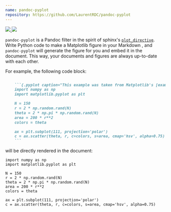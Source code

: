 ```yaml
---
name: pandoc-pyplot
repository: https://github.com/LaurentRDC/pandoc-pyplot
---
```


<a href="http://hackage.haskell.org/package/pandoc-pyplot" target="_blank">
    <img src="https://img.shields.io/hackage/v/pandoc-pyplot.svg">
</a>
<a href="http://stackage.org/nightly/package/pandoc-pyplot" target="_blank">
    <img src="http://stackage.org/package/pandoc-pyplot/badge/nightly">
</a>

`pandoc-pyplot` is a Pandoc filter in the spirit of sphinx's [`plot_directive`](https://matplotlib.org/devel/plot_directive.html). Write Python code to make a Matplotlib figure in your Markdown , and `pandoc-pyplot` will generate the figure for you and embed it in the document. This way, your documents and figures are always up-to-date with each other.

For example, the following code block:

```markdown

    ```{.pyplot caption="This example was taken from Matplotlib's [example gallery](https://matplotlib.org/examples/pie_and_polar_charts/polar_scatter_demo.html)"}
    import numpy as np
    import matplotlib.pyplot as plt

    N = 150
    r = 2 * np.random.rand(N)
    theta = 2 * np.pi * np.random.rand(N)
    area = 200 * r**2
    colors = theta

    ax = plt.subplot(111, projection='polar')
    c = ax.scatter(theta, r, c=colors, s=area, cmap='hsv', alpha=0.75)
    ```

```

will be directly rendered in the document:

```{.pyplot directory="images/pandoc-pyplot-gallery/" caption="This example was taken from Matplotlib's [example gallery](https://matplotlib.org/examples/pie_and_polar_charts/polar_scatter_demo.html)"}
import numpy as np
import matplotlib.pyplot as plt

N = 150
r = 2 * np.random.rand(N)
theta = 2 * np.pi * np.random.rand(N)
area = 200 * r**2
colors = theta

ax = plt.subplot(111, projection='polar')
c = ax.scatter(theta, r, c=colors, s=area, cmap='hsv', alpha=0.75)
```